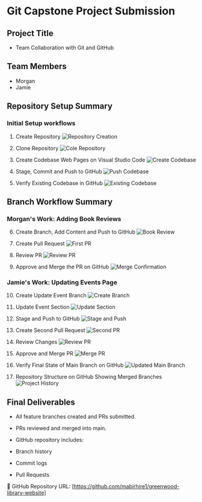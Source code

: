 # Git Capstone Project Submission

## Project Title
- Team Collaboration with Git and GitHub

## Team Members
- Morgan
- Jamie

## Repository Setup Summary

### Initial Setup workflows

1. Create Repository
![Repository Creation](img/screenshot1-create-repository.png)

2. Clone Repository
![Cole Repository](img/screenshot2-clone-repository.png)

3. Create Codebase Web Pages on Visual Studio Code
![Create Codebase](img/screenshot3-web-pages-creation.png)

4. Stage, Commit and Push to GitHub
![Push Codebase](img/screenshot4-stage-and-push-to-main.png)

5. Verify Existing Codebase in GitHub
![Existing Codebase](img/screenshot5-codebase-on-github.png)

## Branch Workflow Summary

### Morgan's Work: Adding Book Reviews

6. Create Branch, Add Content and Push to GitHub
![Book Review](img/screenshot6-book-review-branch.png)

7. Create Pull Request
![First PR](img/screenshot7-first-pr.png)

8. Review PR
![Review PR](img/screenshot8-review-pr.png)

9. Approve and Merge the PR on GitHub
![Merge Confirmation](img/Screenshot9-merge-pr.png)

### Jamie's Work: Updating Events Page

10. Create Update Event Branch
![Create Branch](img/screenshot10-create-james-branch.png)

11. Update Event Section
![Update Section](img/screenshot11-updated-events-file.png)

12. Stage and Push to GitHub
![Stage and Push](img/screenshot12-stage-and-push.png)

13. Create Second Pull Request
![Second PR](img/screenshot13-second-pr.png)

14. Review Changes
![Review PR](img/screenshot14-pr-review.png)

15. Approve and Merge PR
![Merge PR](img/screenshot15-pr-merged.png)

16. Verify Final State of Main Branch on GitHub
![Updated Main Branch](img/screenshot16-verify-final-state-of-main.png)

17. Repository Structure on GitHub Showing Merged Branches
![Project History](img/screenshot17-history-of-merge.png)

##  Final Deliverables
-  All feature branches created and PRs submitted.

-  PRs reviewed and merged into main.

-  GitHub repository includes:

-  Branch history

-  Commit logs

-  Pull Requests

🔗 GitHub Repository URL: 
[https://github.com/mabirhire1/greenwood-library-website]
